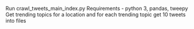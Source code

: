 Run crawl_tweets_main_index.py
Requirements - python 3, pandas, tweepy
Get trending topics for a location and for each trending topic get 10 tweets into files